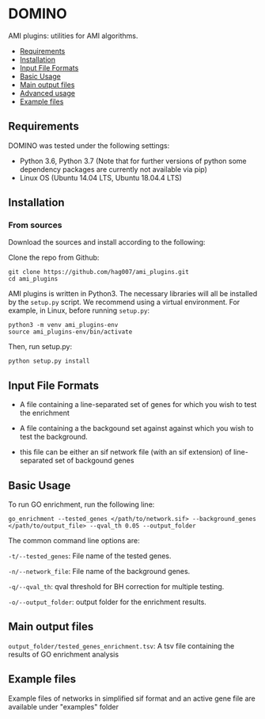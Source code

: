 # DOMINO

AMI plugins: utilities for AMI algorithms.


- [Requirements](#requirements)
- [Installation](#installation)
- [Input File Formats](#input-file-formats)
- [Basic Usage](#basic-usage)
- [Main output files](#main-output-files)
- [Advanced usage](#advanced-usage)
- [Example files](#example-files)



## Requirements
DOMINO was tested under the following settings:
- Python 3.6, Python 3.7 (Note that for further versions of python some dependency packages are currently not available via pip)
- Linux OS (Ubuntu 14.04 LTS, Ubuntu 18.04.4 LTS)

## Installation

### From sources
Download the sources and install according to the following:

Clone the repo from Github:
```
git clone https://github.com/hag007/ami_plugins.git
cd ami_plugins
```

AMI plugins is written in Python3. The necessary libraries will all be installed by the `setup.py` script.
We recommend using a virtual environment. For example, in Linux, before running `setup.py`:
```
python3 -m venv ami_plugins-env
source ami_plugins-env/bin/activate
```
Then, run setup.py:
```
python setup.py install
```

## Input File Formats

- A file containing a line-separated set of genes for which you wish to test the enrichment

- A file containing a the backgound set against against which you wish to test the background. 
* this file can be either an sif network file (with an sif extension) of line-separated set of backgound genes

## Basic Usage

To run GO enrichment, run the following line:
```
go_enrichment --tested_genes </path/to/network.sif> --background_genes </path/to/output_file> --qval_th 0.05 --output_folder
```

The common command line options are:

`-t/--tested_genes`: File name of the tested genes.

`-n/--network_file`: File name of the background genes.

`-q/--qval_th`: qval threshold for BH correction for multiple testing.

`-o/--output_folder`: output folder for the enrichment results.



## Main output files

`output_folder/tested_genes_enrichment.tsv`: A tsv file containing the results of GO enrichment analysis

## Example files

Example files of networks in simplified sif format and an active gene file are available under "examples" folder  
